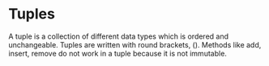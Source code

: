 # Tuples

A tuple is a collection of different data types which is ordered and unchangeable. Tuples are written with round brackets, (). Methods like add, insert, remove do not work in a tuple because it is not immutable.
